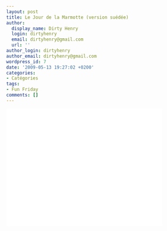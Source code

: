 ```yaml
---
layout: post
title: Le Jour de la Marmotte (version suédée)
author:
  display_name: Dirty Henry
  login: dirtyhenry
  email: dirtyhenry@gmail.com
  url: ''
author_login: dirtyhenry
author_email: dirtyhenry@gmail.com
wordpress_id: 7
date: '2009-05-13 19:27:02 +0200'
categories:
- Catégories
tags:
- Fun Friday
comments: []
---
```

<iframe width="420" height="315" src="//www.youtube.com/embed/hcdFRhXk7dw" frameborder="0"></iframe>
